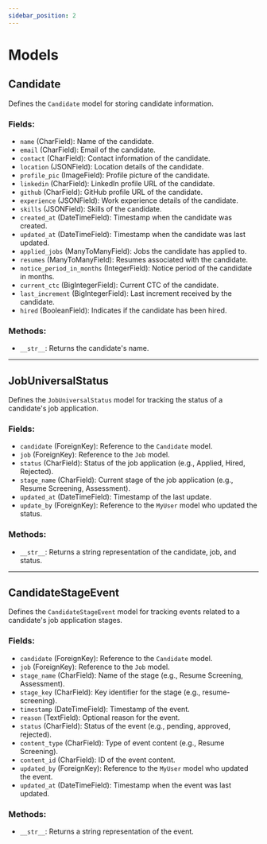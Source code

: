```yaml
---
sidebar_position: 2
---
```


# Models

## Candidate
Defines the `Candidate` model for storing candidate information.

### Fields:
- `name` (CharField): Name of the candidate.
- `email` (CharField): Email of the candidate.
- `contact` (CharField): Contact information of the candidate.
- `location` (JSONField): Location details of the candidate.
- `profile_pic` (ImageField): Profile picture of the candidate.
- `linkedin` (CharField): LinkedIn profile URL of the candidate.
- `github` (CharField): GitHub profile URL of the candidate.
- `experience` (JSONField): Work experience details of the candidate.
- `skills` (JSONField): Skills of the candidate.
- `created_at` (DateTimeField): Timestamp when the candidate was created.
- `updated_at` (DateTimeField): Timestamp when the candidate was last updated.
- `applied_jobs` (ManyToManyField): Jobs the candidate has applied to.
- `resumes` (ManyToManyField): Resumes associated with the candidate.
- `notice_period_in_months` (IntegerField): Notice period of the candidate in months.
- `current_ctc` (BigIntegerField): Current CTC of the candidate.
- `last_increment` (BigIntegerField): Last increment received by the candidate.
- `hired` (BooleanField): Indicates if the candidate has been hired.

### Methods:
- `__str__`: Returns the candidate's name.

---

## JobUniversalStatus
Defines the `JobUniversalStatus` model for tracking the status of a candidate's job application.

### Fields:
- `candidate` (ForeignKey): Reference to the `Candidate` model.
- `job` (ForeignKey): Reference to the `Job` model.
- `status` (CharField): Status of the job application (e.g., Applied, Hired, Rejected).
- `stage_name` (CharField): Current stage of the job application (e.g., Resume Screening, Assessment).
- `updated_at` (DateTimeField): Timestamp of the last update.
- `update_by` (ForeignKey): Reference to the `MyUser` model who updated the status.

### Methods:
- `__str__`: Returns a string representation of the candidate, job, and status.

---

## CandidateStageEvent
Defines the `CandidateStageEvent` model for tracking events related to a candidate's job application stages.

### Fields:
- `candidate` (ForeignKey): Reference to the `Candidate` model.
- `job` (ForeignKey): Reference to the `Job` model.
- `stage_name` (CharField): Name of the stage (e.g., Resume Screening, Assessment).
- `stage_key` (CharField): Key identifier for the stage (e.g., resume-screening).
- `timestamp` (DateTimeField): Timestamp of the event.
- `reason` (TextField): Optional reason for the event.
- `status` (CharField): Status of the event (e.g., pending, approved, rejected).
- `content_type` (CharField): Type of event content (e.g., Resume Screening).
- `content_id` (CharField): ID of the event content.
- `updated_by` (ForeignKey): Reference to the `MyUser` model who updated the event.
- `updated_at` (DateTimeField): Timestamp when the event was last updated.

### Methods:
- `__str__`: Returns a string representation of the event.
